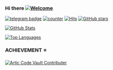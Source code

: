 ### Hi there [![Welcome](https://img.shields.io/badge/👋-WELCOME-brightgreen.svg?style=flat)](https://github.com/XDNiTRON)


[![telegram badge](https://img.shields.io/badge/XDNiTRON-30302f?style=flat&logo=telegram)](https://github.com/XDNiTRON)
[![counter](https://komarev.com/ghpvc/?username=XDNiTRON&style=flat)](https://github.com/XDNiTRON)
[![Hits](https://hits.seeyoufarm.com/api/count/incr/badge.svg?url=https://github.com/XDNiTRON/)](https://github.com/XDNiTRON)
[![GitHub stars](https://img.shields.io/github/stars/XDNiTRON?color=blue&style=flat)](https://github.com/XDNiTRON)

[![GitHub Stats](https://github-readme-stats.vercel.app/api?username=XDNiTRON&theme=vue&count_private=true&show_icons=true&cache_seconds=1800)](https://github.com/XDNiTRON)

[![Top Languages](https://github-readme-stats.vercel.app/api/top-langs/?username=XDNiTRON&layout=compact)](https://github.com/XDNiTRON)

### ACHIEVEMENT ⭐

[![Artic Code Vault Contributer](https://ibb.co/N6CRzjb)](https://github.com/XDNiTRON)


<!--
**NiTRONDC/NiTRONDC** is a ✨ _special_ ✨ repository because its `README.md` (this file) appears on your GitHub profile.

Here are some ideas to get you started:

- 🔭 I’m currently working on ...
- 🌱 I’m currently learning ...
- 👯 I’m looking to collaborate on ...
- 🤔 I’m looking for help with ...
- 💬 Ask me about ...
- 📫 How to reach me: ...
- 😄 Pronouns: ...
- ⚡ Fun fact: ...


